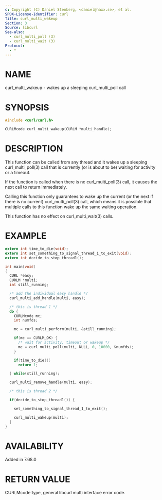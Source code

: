 ```yaml
---
c: Copyright (C) Daniel Stenberg, <daniel@haxx.se>, et al.
SPDX-License-Identifier: curl
Title: curl_multi_wakeup
Section: 3
Source: libcurl
See-also:
  - curl_multi_poll (3)
  - curl_multi_wait (3)
Protocol:
  - *
---
```


# NAME

curl_multi_wakeup - wakes up a sleeping curl_multi_poll call

# SYNOPSIS

~~~c
#include <curl/curl.h>

CURLMcode curl_multi_wakeup(CURLM *multi_handle);
~~~

# DESCRIPTION

This function can be called from any thread and it wakes up a sleeping
curl_multi_poll(3) call that is currently (or is about to be) waiting
for activity or a timeout.

If the function is called when there is no curl_multi_poll(3) call, it
causes the next call to return immediately.

Calling this function only guarantees to wake up the current (or the next if
there is no current) curl_multi_poll(3) call, which means it is possible
that multiple calls to this function wake up the same waiting operation.

This function has no effect on curl_multi_wait(3) calls.

# EXAMPLE

~~~c
extern int time_to_die(void);
extern int set_something_to_signal_thread_1_to_exit(void);
extern int decide_to_stop_thread1();

int main(void)
{
  CURL *easy;
  CURLM *multi;
  int still_running;

  /* add the individual easy handle */
  curl_multi_add_handle(multi, easy);

  /* this is thread 1 */
  do {
    CURLMcode mc;
    int numfds;

    mc = curl_multi_perform(multi, &still_running);

    if(mc == CURLM_OK) {
      /* wait for activity, timeout or wakeup */
      mc = curl_multi_poll(multi, NULL, 0, 10000, &numfds);
    }

    if(time_to_die())
      return 1;

  } while(still_running);

  curl_multi_remove_handle(multi, easy);

  /* this is thread 2 */

  if(decide_to_stop_thread1()) {

    set_something_to_signal_thread_1_to_exit();

    curl_multi_wakeup(multi);
  }
}
~~~

# AVAILABILITY

Added in 7.68.0

# RETURN VALUE

CURLMcode type, general libcurl multi interface error code.
